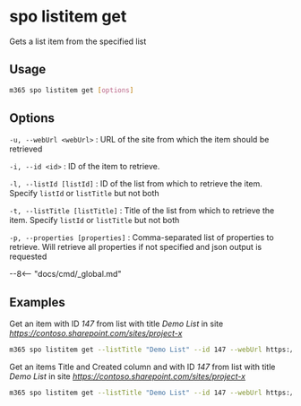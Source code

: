 # spo listitem get

Gets a list item from the specified list

## Usage

```sh
m365 spo listitem get [options]
```

## Options

`-u, --webUrl <webUrl>`
: URL of the site from which the item should be retrieved

`-i, --id <id>`
: ID of the item to retrieve.

`-l, --listId [listId]`
: ID of the list from which to retrieve the item. Specify `listId` or `listTitle` but not both

`-t, --listTitle [listTitle]`
: Title of the list from which to retrieve the item. Specify `listId` or `listTitle` but not both

`-p, --properties [properties]`
: Comma-separated list of properties to retrieve. Will retrieve all properties if not specified and json output is requested

--8<-- "docs/cmd/_global.md"

## Examples

Get an item with ID _147_ from list with title _Demo List_ in site _https://contoso.sharepoint.com/sites/project-x_

```sh
m365 spo listitem get --listTitle "Demo List" --id 147 --webUrl https://contoso.sharepoint.com/sites/project-x
```


Get an items Title and Created column and with ID _147_ from list with title _Demo List_ in site _https://contoso.sharepoint.com/sites/project-x_

```sh
m365 spo listitem get --listTitle "Demo List" --id 147 --webUrl https://contoso.sharepoint.com/sites/project-x --properties "Title,Created"
```
